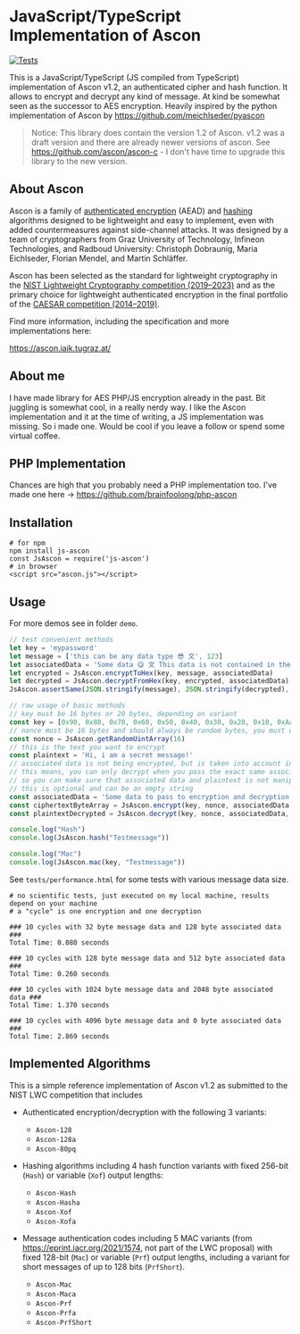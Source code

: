 # JavaScript/TypeScript Implementation of Ascon

[![Tests](https://github.com/brainfoolong/js-ascon/actions/workflows/tests.yml/badge.svg)](https://github.com/brainfoolong/js-ascon/actions/workflows/tests.yml)

This is a JavaScript/TypeScript (JS compiled from TypeScript) implementation of Ascon v1.2, an authenticated cipher and hash function.
It allows to encrypt and decrypt any kind of message. At kind be somewhat seen as the successor to AES encryption.
Heavily inspired by the python implementation of Ascon by https://github.com/meichlseder/pyascon

> Notice: This library does contain the version 1.2 of Ascon. v1.2 was a draft version and there are already newer versions of ascon. See https://github.com/ascon/ascon-c - I don't have time to upgrade this library to the new version.

## About Ascon

Ascon is a family of [authenticated encryption](https://en.wikipedia.org/wiki/Authenticated_encryption) (AEAD)
and [hashing](https://en.wikipedia.org/wiki/Cryptographic_hash_function) algorithms designed to be lightweight and easy
to implement, even with added countermeasures against side-channel attacks.
It was designed by a team of cryptographers from Graz University of Technology, Infineon Technologies, and Radboud
University: Christoph Dobraunig, Maria Eichlseder, Florian Mendel, and Martin Schläffer.

Ascon has been selected as the standard for lightweight cryptography in
the [NIST Lightweight Cryptography competition (2019–2023)](https://csrc.nist.gov/projects/lightweight-cryptography) and
as the primary choice for lightweight authenticated encryption in the final portfolio of
the [CAESAR competition (2014–2019)](https://competitions.cr.yp.to/caesar-submissions.html).

Find more information, including the specification and more implementations here:

https://ascon.iaik.tugraz.at/

## About me

I have made library for AES PHP/JS encryption already in the past. Bit juggling is somewhat cool, in a really nerdy way.
I like the Ascon implementation and it at the time of writing, a JS implementation was missing. So i made one. Would be
cool if you leave a follow or spend some virtual coffee.

## PHP Implementation
Chances are high that you probably need a PHP implementation too. I've made one here -> https://github.com/brainfoolong/php-ascon

## Installation

    # for npm
    npm install js-ascon
    const JsAscon = require('js-ascon')
    # in browser
    <script src="ascon.js"></script>

## Usage

For more demos see in folder `demo`.

```js
// test convenient methods
let key = 'mypassword'
let message = ['this can be any data type 😎 文', 123]
let associatedData = 'Some data 😋 文 This data is not contained in the encrypt output. You must pass the same data to encrypt and decrypt in order to be able to decrypt the message.'
let encrypted = JsAscon.encryptToHex(key, message, associatedData)
let decrypted = JsAscon.decryptFromHex(key, encrypted, associatedData)
JsAscon.assertSame(JSON.stringify(message), JSON.stringify(decrypted), 'Encryption/Decryption to hex failed')

// raw usage of basic methods
// key must be 16 bytes or 20 bytes, depending on variant
const key = [0x90, 0x80, 0x70, 0x60, 0x50, 0x40, 0x30, 0x20, 0x10, 0xAA, 0x90, 0x90, 0x90, 0x90, 0xCC, 0xEF]
// nonce must be 16 bytes and should always be random bytes, you must use same nonce for encrypt and decrypt the same message
const nonce = JsAscon.getRandomUintArray(16)
// this is the text you want to encrypt
const plaintext = 'Hi, i am a secret message!'
// associated data is not being encrypted, but is taken into account in the ciphertext
// this means, you can only decrypt when you pass the exact same associated data to the decrypt function as well
// so you can make sure that associated data and plaintext is not manipulated for given encrypted message
// this is optional and can be an empty string
const associatedData = 'Some data to pass to encryption and decryption - This data is not contained in the ciphertext output.'
const ciphertextByteArray = JsAscon.encrypt(key, nonce, associatedData, plaintext)
const plaintextDecrypted = JsAscon.decrypt(key, nonce, associatedData, ciphertextByteArray)

console.log("Hash")
console.log(JsAscon.hash("Testmessage"))

console.log("Mac")
console.log(JsAscon.mac(key, "Testmessage"))

```

See `tests/performance.html` for some tests with various message data size.

```
# no scientific tests, just executed on my local machine, results depend on your machine
# a "cycle" is one encryption and one decryption 

### 10 cycles with 32 byte message data and 128 byte associated data ###
Total Time: 0.080 seconds

### 10 cycles with 128 byte message data and 512 byte associated data ###
Total Time: 0.260 seconds

### 10 cycles with 1024 byte message data and 2048 byte associated data ###
Total Time: 1.370 seconds

### 10 cycles with 4096 byte message data and 0 byte associated data ###
Total Time: 2.869 seconds
```

## Implemented Algorithms

This is a simple reference implementation of Ascon v1.2 as submitted to the NIST LWC competition that includes

* Authenticated encryption/decryption with the following 3 variants:

    - `Ascon-128`
    - `Ascon-128a`
    - `Ascon-80pq`

* Hashing algorithms including 4 hash function variants with fixed 256-bit (`Hash`) or variable (`Xof`) output lengths:

    - `Ascon-Hash`
    - `Ascon-Hasha`
    - `Ascon-Xof`
    - `Ascon-Xofa`

* Message authentication codes including 5 MAC variants (from https://eprint.iacr.org/2021/1574, not part of the LWC
  proposal) with fixed 128-bit (`Mac`) or variable (`Prf`) output lengths, including a variant for short messages of up
  to 128 bits (`PrfShort`).

    - `Ascon-Mac`
    - `Ascon-Maca`
    - `Ascon-Prf`
    - `Ascon-Prfa`
    - `Ascon-PrfShort`